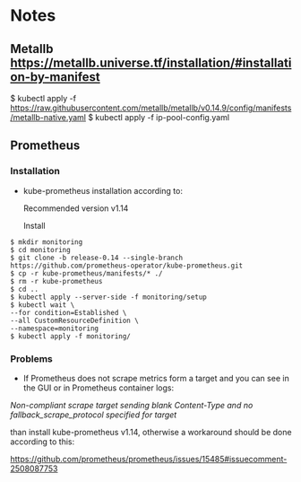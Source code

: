 # Notes

## Metallb https://metallb.universe.tf/installation/#installation-by-manifest
$ kubectl apply -f https://raw.githubusercontent.com/metallb/metallb/v0.14.9/config/manifests/metallb-native.yaml
$ kubectl apply -f ip-pool-config.yaml

## Prometheus

### Installation

- kube-prometheus installation according to: 

  Recommended version v1.14

  Install

```
$ mkdir monitoring
$ cd monitoring
$ git clone -b release-0.14 --single-branch https://github.com/prometheus-operator/kube-prometheus.git
$ cp -r kube-prometheus/manifests/* ./
$ rm -r kube-prometheus
$ cd ..
$ kubectl apply --server-side -f monitoring/setup 
$ kubectl wait \
--for condition=Established \
--all CustomResourceDefinition \
--namespace=monitoring
$ kubectl apply -f monitoring/
```

### Problems

- If Prometheus does not scrape metrics form a target and you can see in the GUI or in Prometheus container logs:

_Non-compliant scrape target sending blank Content-Type and no fallback_scrape_protocol specified for target_

than install kube-prometheus v1.14, otherwise a workaround should be done according to this:

https://github.com/prometheus/prometheus/issues/15485#issuecomment-2508087753
